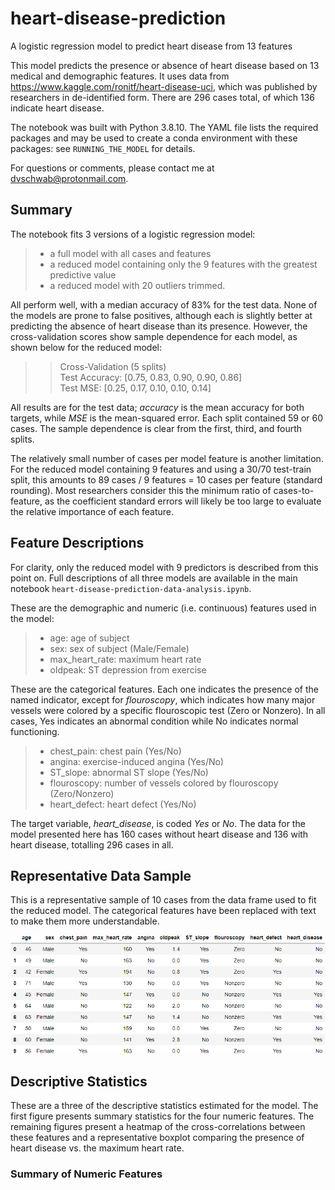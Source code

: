 # heart-disease-prediction

A logistic regression model to predict heart disease from 13 features

This model predicts the presence or absence of heart disease based on 13 medical and demographic features. It uses data from https://www.kaggle.com/ronitf/heart-disease-uci, which was published by researchers in de-identified form. There are 296 cases total, of which 136 indicate heart disease.

The notebook was built with Python 3.8.10. The YAML file lists the required packages and may be used to create a conda environment with these packages: see `RUNNING_THE_MODEL` for details.

For questions or comments, please contact me at dvschwab@protonmail.com.

## Summary

The notebook fits 3 versions of a logistic regression model:
> * a full model with all cases and features
> * a reduced model containing only the 9 features with the greatest predictive value
> * a reduced model with 20 outliers trimmed.

All perform well, with a median accuracy of 83% for the test data. None of the models are prone to false positives, although each is slightly better at predicting the absence of heart disease than its presence. However, the cross-validation scores show sample dependence for each model, as shown below for the reduced model:

>> Cross-Validation (5 splits)  
>> Test Accuracy: [0.75, 0.83, 0.90, 0.90, 0.86]  
>> Test MSE:      [0.25, 0.17, 0.10, 0.10, 0.14]

All results are for the test data; *accuracy* is the mean accuracy for both targets, while *MSE* is the mean-squared error. Each split contained 59 or 60 cases. The sample dependence is clear from the first, third, and fourth splits.

The relatively small number of cases per model feature is another limitation. For the reduced model containing 9 features and using a 30/70 test-train split, this amounts to 89 cases / 9 features = 10 cases per feature (standard rounding). Most researchers consider this the minimum ratio of cases-to-feature, as the coefficient standard errors will likely be too large to evaluate the relative importance of each feature.

## Feature Descriptions

For clarity, only the reduced model with 9 predictors is described from this point on. Full descriptions of all three models are available in the main notebook `heart-disease-prediction-data-analysis.ipynb`.

These are the demographic and numeric (i.e. continuous) features used in the model:

> * age: age of subject
> * sex: sex of subject (Male/Female)
> * max_heart_rate: maximum heart rate
> * oldpeak: ST depression from exercise

These are the categorical features. Each one indicates the presence of the named indicator, except for *flouroscopy*, which indicates how many major vessels were colored by a specific flouroscopic test (Zero or Nonzero). In all cases, Yes indicates an abnormal condition while No indicates normal functioning.

> * chest_pain: chest pain (Yes/No)
> * angina: exercise-induced angina (Yes/No)
> * ST_slope: abnormal ST slope (Yes/No)
> * flouroscopy: number of vessels colored by flouroscopy (Zero/Nonzero)
> * heart_defect: heart defect (Yes/No)

The target variable, *heart_disease*, is coded *Yes* or *No*. The data for the model presented here has 160 cases without heart disease and 136 with heart disease, totalling 296 cases in all.

## Representative Data Sample

This is a representative sample of 10 cases from the data frame used to fit the reduced model. The categorical features have been replaced with text to make them more understandable.

![](Images/heart_df_present.png)

## Descriptive Statistics

These are a three of the descriptive statistics estimated for the model. The first figure presents summary statistics for the four numeric features. The remaining figures present a heatmap of the cross-correlations between these features and a representative boxplot comparing the presence of heart disease vs. the maximum heart rate.

### Summary of Numeric Features




